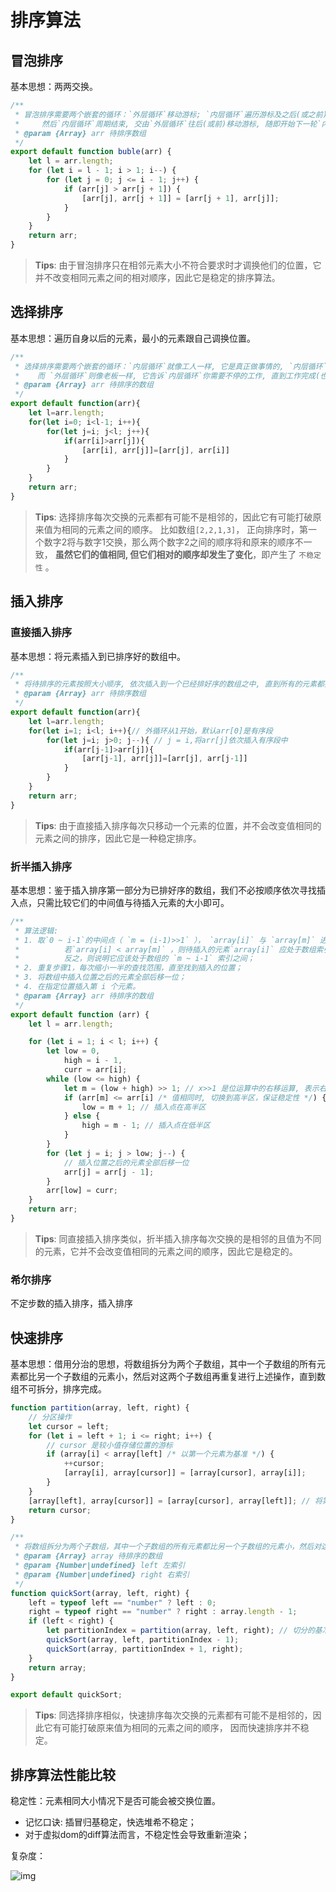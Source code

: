 # 排序算法

## 冒泡排序

基本思想：两两交换。

```js
/**
 * 冒泡排序需要两个嵌套的循环：`外层循环`移动游标; `内层循环`遍历游标及之后(或之前)的元素, 通过两两交换的方式, 每次只确保该内循环结束位置排序正确,
 *     然后`内层循环`周期结束, 交由`外层循环`往后(或前)移动游标, 随即开始下一轮`内层循环`, 以此类推, 直至循环结束。
 * @param {Array} arr 待排序数组
 */
export default function buble(arr) {
    let l = arr.length;
    for (let i = l - 1; i > 1; i--) {
        for (let j = 0; j <= i - 1; j++) {
            if (arr[j] > arr[j + 1]) {
                [arr[j], arr[j + 1]] = [arr[j + 1], arr[j]];
            }
        }
    }
    return arr;
}
```

> **Tips**: 由于冒泡排序只在相邻元素大小不符合要求时才调换他们的位置，它并不改变相同元素之间的相对顺序，因此它是稳定的排序算法。

## 选择排序

基本思想：遍历自身以后的元素，最小的元素跟自己调换位置。

```js
/**
 * 选择排序需要两个嵌套的循环：`内层循环`就像工人一样, 它是真正做事情的, `内层循环`每执行一遍, 将选出本次待排序的元素中最小(或最大)的一个, 存放在数组的起始位置；
 *    而 `外层循环`则像老板一样, 它告诉`内层循环`你需要不停的工作, 直到工作完成(也就是全部的元素排序完成)。
 * @param {Array} arr 待排序的数组
 */
export default function(arr){
    let l=arr.length;
    for(let i=0; i<l-1; i++){
        for(let j=i; j<l; j++){
            if(arr[i]>arr[j]){
                [arr[i], arr[j]]=[arr[j], arr[i]]
            }
        }
    }
    return arr;
}
```

> **Tips**: 选择排序每次交换的元素都有可能不是相邻的，因此它有可能打破原来值为相同的元素之间的顺序。 比如数组`[2,2,1,3]`， 正向排序时，第一个数字2将与数字1交换，那么两个数字2之间的顺序将和原来的顺序不一致， **虽然它们的值相同, 但它们相对的顺序却发生了变化**，即产生了 `不稳定性` 。

## 插入排序

### 直接插入排序

基本思想：将元素插入到已排序好的数组中。

```js
/**
 * 将待排序的元素按照大小顺序, 依次插入到一个已经排好序的数组之中, 直到所有的元素都插入进去。
 * @param {Array} arr 待排序数组
 */
export default function(arr){
    let l=arr.length;
    for(let i=1; i<l; i++){// 外循环从1开始，默认arr[0]是有序段
        for(let j=i; j>0; j--){ // j = i,将arr[j]依次插入有序段中
            if(arr[j-1]>arr[j]){
                [arr[j-1], arr[j]]=[arr[j], arr[j-1]]
            }
        }
    }
    return arr;
}
```

> **Tips**: 由于直接插入排序每次只移动一个元素的位置，并不会改变值相同的元素之间的排序，因此它是一种稳定排序。

### 折半插入排序

基本思想：鉴于插入排序第一部分为已排好序的数组，我们不必按顺序依次寻找插入点，只需比较它们的中间值与待插入元素的大小即可。

```js
/**
 * 算法逻辑:
 * 1. 取`0 ~ i-1`的中间点（ `m = (i-1)>>1` ）， `array[i]` 与 `array[m]` 进行比较，
 *          若`array[i] < array[m]` ，则待插入的元素`array[i]` 应处于数组索引的 `0 ~ m` 之间；
 *          反之，则说明它应该处于数组的 `m ~ i-1` 索引之间；
 * 2. 重复步骤1，每次缩小一半的查找范围，直至找到插入的位置；
 * 3. 将数组中插入位置之后的元素全部后移一位；
 * 4. 在指定位置插入第 i 个元素。
 * @param {Array} arr 待排序的数组
 */
export default function (arr) {
    let l = arr.length;

    for (let i = 1; i < l; i++) {
        let low = 0,
            high = i - 1,
            curr = arr[i];
        while (low <= high) {
            let m = (low + high) >> 1; // x>>1 是位运算中的右移运算, 表示右移一位, 等同于x除以2再取整, 即 x>>1 == Math.floor(x/2)
            if (arr[m] <= arr[i] /* 值相同时, 切换到高半区，保证稳定性 */) {
                low = m + 1; // 插入点在高半区
            } else {
                high = m - 1; // 插入点在低半区
            }
        }
        for (let j = i; j > low; j--) {
            // 插入位置之后的元素全部后移一位
            arr[j] = arr[j - 1];
        }
        arr[low] = curr;
    }
    return arr;
}
```

> **Tips**: 同直接插入排序类似，折半插入排序每次交换的是相邻的且值为不同的元素，它并不会改变值相同的元素之间的顺序，因此它是稳定的。

### 希尔排序

不定步数的插入排序，插入排序

## 快速排序

基本思想：借用分治的思想，将数组拆分为两个子数组，其中一个子数组的所有元素都比另一个子数组的元素小，然后对这两个子数组再重复进行上述操作，直到数组不可拆分，排序完成。

```js
function partition(array, left, right) {
    // 分区操作
    let cursor = left;
    for (let i = left + 1; i <= right; i++) {
        // cursor 是较小值存储位置的游标
        if (array[i] < array[left] /* 以第一个元素为基准 */) {
            ++cursor;
            [array[i], array[cursor]] = [array[cursor], array[i]];
        }
    }
    [array[left], array[cursor]] = [array[cursor], array[left]]; // 将第一个元素移至中间
    return cursor;
}

/**
 * 将数组拆分为两个子数组，其中一个子数组的所有元素都比另一个子数组的元素小，然后对这两个子数组再重复进行上述操作，直到数组不可拆分，排序完成。
 * @param {Array} array 待排序的数组
 * @param {Number|undefined} left 左索引
 * @param {Number|undefined} right 右索引
 */
function quickSort(array, left, right) {
    left = typeof left == "number" ? left : 0;
    right = typeof right == "number" ? right : array.length - 1;
    if (left < right) {
        let partitionIndex = partition(array, left, right); // 切分的基准值
        quickSort(array, left, partitionIndex - 1);
        quickSort(array, partitionIndex + 1, right);
    }
    return array;
}

export default quickSort;
```

> **Tips**: 同选择排序相似，快速排序每次交换的元素都有可能不是相邻的，因此它有可能打破原来值为相同的元素之间的顺序， 因而快速排序并不稳定。

## 排序算法性能比较

稳定性：元素相同大小情况下是否可能会被交换位置。

- 记忆口诀: 插冒归基稳定，快选堆希不稳定；
- 对于虚拟dom的diff算法而言，不稳定性会导致重新渲染；

复杂度：

![img](https://user-gold-cdn.xitu.io/2019/2/14/168e9d8524a2b947?imageView2/0/w/1280/h/960/format/webp/ignore-error/1)



​	